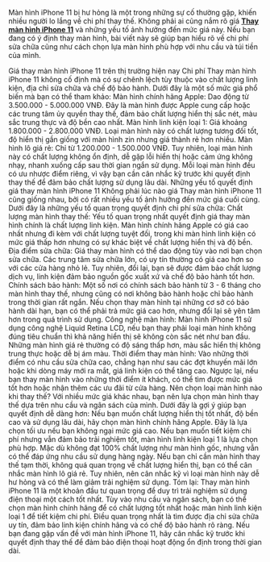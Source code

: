 Màn hình iPhone 11 bị hư hỏng là một trong những sự cố thường gặp, khiến nhiều người lo lắng về chi phí thay thế. Không phải ai cũng nắm rõ giá [**Thay màn hình iPhone 11**](https://dienthoainhanh.com/thay-man-hinh-iphone-11/) và những yếu tố ảnh hưởng đến mức giá này. Nếu bạn đang có ý định thay màn hình, bài viết này sẽ giúp bạn hiểu rõ về chi phí sửa chữa cũng như cách chọn lựa màn hình phù hợp với nhu cầu và túi tiền của mình.

Giá thay màn hình iPhone 11 trên thị trường hiện nay
Chi phí Thay màn hình iPhone 11 không cố định mà có sự chênh lệch tùy thuộc vào chất lượng linh kiện, địa chỉ sửa chữa và chế độ bảo hành. Dưới đây là một số mức giá phổ biến mà bạn có thể tham khảo:
Màn hình chính hãng Apple: Dao động từ 3.500.000 - 5.000.000 VNĐ. Đây là màn hình được Apple cung cấp hoặc các trung tâm ủy quyền thay thế, đảm bảo chất lượng hiển thị sắc nét, màu sắc trung thực và độ bền cao nhất.
Màn hình linh kiện loại 1: Giá khoảng 1.800.000 - 2.800.000 VNĐ. Loại màn hình này có chất lượng tương đối tốt, độ hiển thị gần giống với màn hình zin nhưng giá thành rẻ hơn nhiều.
Màn hình lô giá rẻ: Chỉ từ 1.200.000 - 1.500.000 VNĐ. Tuy nhiên, loại màn hình này có chất lượng không ổn định, dễ gặp lỗi hiển thị hoặc cảm ứng không nhạy, nhanh xuống cấp sau thời gian ngắn sử dụng.
Mỗi loại màn hình đều có ưu nhược điểm riêng, vì vậy bạn cần cân nhắc kỹ trước khi quyết định thay thế để đảm bảo chất lượng sử dụng lâu dài.
Những yếu tố quyết định giá thay màn hình iPhone 11
Không phải lúc nào giá Thay màn hình iPhone 11 cũng giống nhau, bởi có rất nhiều yếu tố ảnh hưởng đến mức giá cuối cùng. Dưới đây là những yếu tố quan trọng quyết định chi phí sửa chữa:
Chất lượng màn hình thay thế: Yếu tố quan trọng nhất quyết định giá thay màn hình chính là chất lượng linh kiện. Màn hình chính hãng Apple có giá cao nhất nhưng đi kèm với chất lượng tuyệt đối, trong khi màn hình linh kiện có mức giá thấp hơn nhưng có sự khác biệt về chất lượng hiển thị và độ bền.
Địa điểm sửa chữa: Giá thay màn hình có thể dao động tùy vào nơi bạn chọn sửa chữa. Các trung tâm sửa chữa lớn, có uy tín thường có giá cao hơn so với các cửa hàng nhỏ lẻ. Tuy nhiên, đổi lại, bạn sẽ được đảm bảo chất lượng dịch vụ, linh kiện đảm bảo nguồn gốc xuất xứ và chế độ bảo hành tốt hơn.
Chính sách bảo hành: Một số nơi có chính sách bảo hành từ 3 - 6 tháng cho màn hình thay thế, nhưng cũng có nơi không bảo hành hoặc chỉ bảo hành trong thời gian rất ngắn. Nếu chọn thay màn hình tại những cơ sở có bảo hành dài hạn, bạn có thể phải trả mức giá cao hơn, nhưng đổi lại sẽ yên tâm hơn trong quá trình sử dụng.
Công nghệ màn hình: Màn hình iPhone 11 sử dụng công nghệ Liquid Retina LCD, nếu bạn thay phải loại màn hình không đúng tiêu chuẩn thì khả năng hiển thị sẽ không còn sắc nét như ban đầu. Những màn hình giá rẻ thường có độ sáng thấp hơn, màu sắc hiển thị không trung thực hoặc dễ bị ám màu.
Thời điểm thay màn hình: Vào những thời điểm có nhu cầu sửa chữa cao, chẳng hạn như sau các đợt khuyến mãi lớn hoặc khi dòng máy mới ra mắt, giá linh kiện có thể tăng cao. Ngược lại, nếu bạn thay màn hình vào những thời điểm ít khách, có thể tìm được mức giá tốt hơn hoặc nhận thêm các ưu đãi từ cửa hàng.
Nên chọn loại màn hình nào khi thay thế?
Với nhiều mức giá khác nhau, bạn nên lựa chọn màn hình thay thế dựa trên nhu cầu và ngân sách của mình. Dưới đây là gợi ý giúp bạn quyết định dễ dàng hơn:
Nếu bạn muốn chất lượng hiển thị tốt nhất, độ bền cao và sử dụng lâu dài, hãy chọn màn hình chính hãng Apple. Đây là lựa chọn tối ưu nếu bạn không ngại mức giá cao.
Nếu bạn muốn tiết kiệm chi phí nhưng vẫn đảm bảo trải nghiệm tốt, màn hình linh kiện loại 1 là lựa chọn phù hợp. Mặc dù không đạt 100% chất lượng như màn hình gốc, nhưng vẫn có thể đáp ứng nhu cầu sử dụng hàng ngày.
Nếu bạn chỉ cần màn hình thay thế tạm thời, không quá quan trọng về chất lượng hiển thị, bạn có thể cân nhắc màn hình lô giá rẻ. Tuy nhiên, nên cân nhắc kỹ vì loại màn hình này dễ hư hỏng và có thể làm giảm trải nghiệm sử dụng.
Tóm lại: Thay màn hình iPhone 11 là một khoản đầu tư quan trọng để duy trì trải nghiệm sử dụng điện thoại một cách tốt nhất. Tùy vào nhu cầu và ngân sách, bạn có thể chọn màn hình chính hãng để có chất lượng tốt nhất hoặc màn hình linh kiện loại 1 để tiết kiệm chi phí.
Điều quan trọng nhất là tìm được địa chỉ sửa chữa uy tín, đảm bảo linh kiện chính hãng và có chế độ bảo hành rõ ràng. Nếu bạn đang gặp vấn đề với màn hình iPhone 11, hãy cân nhắc kỹ trước khi quyết định thay thế để đảm bảo điện thoại hoạt động ổn định trong thời gian dài.



